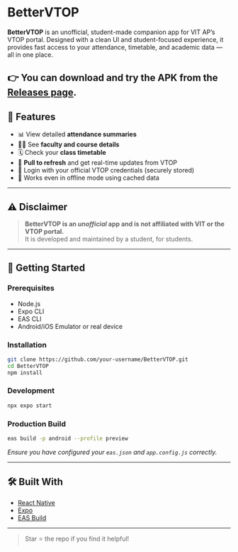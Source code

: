 # BetterVTOP

**BetterVTOP** is an unofficial, student-made companion app for VIT AP’s VTOP portal. Designed with a clean UI and student-focused experience, it provides fast access to your attendance, timetable, and academic data — all in one place.

## 👉 You can download and try the APK from the [Releases page](https://github.com/sathwikv2005/BetterVTOP-VITAP/releases).

## 📱 Features

- 📊 View detailed **attendance summaries**
- 🧑‍🏫 See **faculty and course details**
- 🗓️ Check your **class timetable**
- 🔄 **Pull to refresh** and get real-time updates from VTOP
- 🔐 Login with your official VTOP credentials (securely stored)
- 🧠 Works even in offline mode using cached data

---

## ⚠️ Disclaimer

> **BetterVTOP is an _unofficial_ app and is not affiliated with VIT or the VTOP portal.**  
> It is developed and maintained by a student, for students.

---

## 🚀 Getting Started

### Prerequisites

- Node.js
- Expo CLI
- EAS CLI
- Android/iOS Emulator or real device

### Installation

```bash
git clone https://github.com/your-username/BetterVTOP.git
cd BetterVTOP
npm install
```

### Development

```bash
npx expo start
```

### Production Build

```bash
eas build -p android --profile preview
```

_Ensure you have configured your `eas.json` and `app.config.js` correctly._

---

## 🛠️ Built With

- [React Native](https://reactnative.dev/)
- [Expo](https://expo.dev/)
- [EAS Build](https://docs.expo.dev/build/introduction/)

---

> Star ⭐ the repo if you find it helpful!
